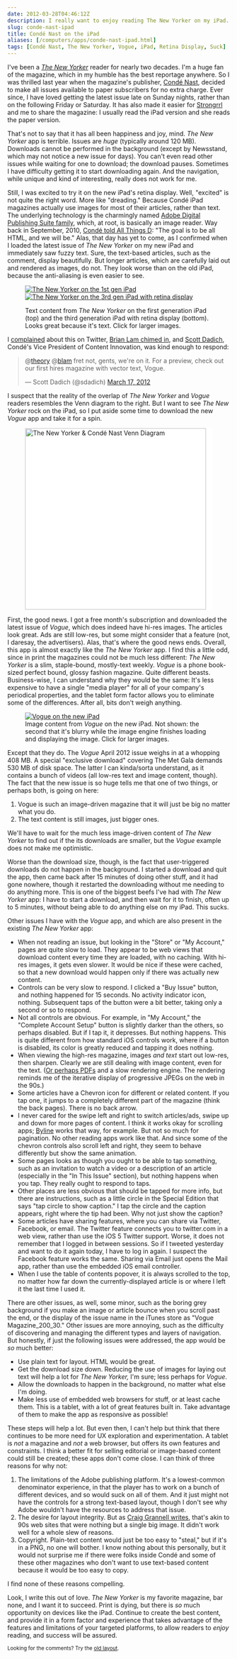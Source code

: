 ```yaml
--- 
date: 2012-03-28T04:46:12Z
description: I really want to enjoy reading The New Yorker on my iPad. But for a rather large number of reasons, it's just unpleasant. Here's why.
slug: conde-nast-ipad
title: Condé Nast on the iPad
aliases: [/computers/apps/conde-nast-ipad.html]
tags: [Condé Nast, The New Yorker, Vogue, iPad, Retina Display, Suck]
---
```



<p>I've been a <a href="http://www.newyorker.com/"><em>The New Yorker</em></a> reader for nearly two decades. I'm a huge fan of the magazine, which in my humble has the best reportage anywhere. So I was thrilled last year when the magazine's publisher, <a href="http://www.condenast.com/">Condé Nast</a>, decided to make all issues available to paper subscribers for no extra charge. Ever since, I have loved getting the latest issue late on Sunday nights, rather than on the following Friday or Saturday. It has also made it easier for <a href="http://blog.strongrrl.com/">Strongrrl</a> and me to share the magazine: I usually read the iPad version and she reads the paper version.</p>

<p>That's not to say that it has all been happiness and joy, mind. <em>The New Yorker</em> app is terrible. Issues are <em>huge</em> (typically around 120 MB). Downloads cannot be performed in the background (except by Newsstand, which may not notice a new issue for days). You can't even read other issues while waiting for one to download; the download pauses. Sometimes I have difficulty getting it to start downloading again. And the navigation, while unique and kind of interesting, really does not work for me.</p>

<p>Still, I was excited to try it on the new iPad's retina display. Well, "excited" is not quite the right word. More like "dreading." Because Condé iPad magazines actually use images for most of their articles, rather than text. The underlying technology is the charmingly named <a href="http://www.adobe.com/products/digital-publishing-suite-family.html">Adobe Digital Publishing Suite family</a>, which, at root, is basically an image reader. Way back in September, 2010, <a href="http://allthingsd.com/20100928/conde-nasts-ipad-apps-are-too-portly-blame-adobe/">Condé told All Things D</a>: "The goal is to be all HTML, and we will be." Alas, that day has yet to come, as I confirmed when I loaded the latest issue of <em>The New Yorker</em> on my new iPad and immediately saw fuzzy text. Sure, the text-based articles, such as the comment, display beautifully. But longer articles, which are carefully laid out and rendered as images, do not. They look worse than on the old iPad, because the anti-aliasing is even easier to see.</p>

<figure>
<a href="https://www.flickr.com/photos/theory/6861697774/sizes/o/in/set-72157629648560359/" title="The New Yorker on the 1st gen iPad"><img src="https://farm8.staticflickr.com/7059/6861697774_a7ac0d9356_z.jpg" alt="The New Yorker on the 1st gen iPad" /></a>
<a href="https://www.flickr.com/photos/theory/7007813821/sizes/o/in/set-72157629648560359/" alt="The New Yorker on the 3rd gen iPad with retina display"><img src="https://farm8.staticflickr.com/7110/7007813821_6293e374eb_z.jpg" alt="The New Yorker on the 3rd gen iPad with retina display" /></a>
<figcaption><p>Text content from <em>The New Yorker</em> on the first generation iPad (top) and the third generation iPad with retina display (bottom). Looks great because it's text. Click for larger images.</p></figcaption>
</figure>

<p>I <a href="https://twitter.com/#!/theory/status/180846743775232000">complained</a> about this on Twitter, <a href="https://twitter.com/#!/blam/status/180856508479848448">Brian Lam chimed in</a>, and <a href="https://twitter.com/sdadich">Scott Dadich</a>, Condé's Vice President of Content Innovation, was kind enough to respond:</p>

<blockquote class="twitter-tweet" data-in-reply-to="180846743775232000"><p>@<a href="https://twitter.com/theory">theory</a> @<a href="https://twitter.com/blam">blam</a> fret not, gents, we're on it. For a preview, check out our first hires magazine with vector text, Vogue.</p>— Scott Dadich (@sdadich) <a href="https://twitter.com/sdadich/status/181039871199154177" data-datetime="2012-03-17T15:30:43+00:00">March 17, 2012</a></blockquote>

<script src="//platform.twitter.com/widgets.js" charset="utf-8"></script>

<p>I suspect that the reality of the overlap of <em>The New Yorker</em> and <em>Vogue</em> readers resembles the Venn diagram to the right. But I want to see <em>The New Yorker</em> rock on the iPad, so I put aside some time to download the new <em>Vogue</em> app and take it for a spin.</p>

<figure class="right" style="background-color:#fff"><img src="https://farm8.staticflickr.com/7239/7007841235_5559a170e1_o.png" style="width:307pt;" alt="The New Yorker &amp; Condé Nast Venn Diagram" title=" The New Yorker &amp; Condé Nast Venn Diagram" /></figure>

<p>First, the good news. I got a free month's subscription and downloaded the latest issue of <em>Vogue</em>, which does indeed have hi-res images. The articles look great. Ads are still low-res, but some might consider that a feature (not, I daresay, the advertisers). Alas, that's where the good news ends. Overall, this app is almost exactly like the <em>The New Yorker</em> app. I find this a little odd, since in print the magazines could not be much less different: <em>The New Yorker</em> is a slim, staple-bound, mostly-text weekly. <em>Vogue</em> is a phone book-sized perfect bound, glossy fashion magazine. Quite different beasts. Business-wise, I can understand why they would be the same: It's less expensive to have a single "media player" for all of your company's periodical properties, and the tablet form factor allows you to eliminate some of the differences. After all, bits don't weigh anything.</p>

<figure>
<a href="https://www.flickr.com/photos/theory/7007813933/sizes/l/in/set-72157629648560359/"><img src="https://farm8.staticflickr.com/7198/7007813933_bd7e86947c_z.jpg" alt="Vogue on the new iPad" /></a>
<figcaption>Image content from <em>Vogue</em> on the new iPad. Not shown: the second that it's blurry while the image engine finishes loading and displaying the image. Click for larger images.</figcaption>
</figure>

<p>Except that they do. The <em>Vogue</em> April 2012 issue weighs in at a whopping 408 MB. A special "exclusive download" covering The Met Gala demands 530 MB of disk space. The latter I can kinda/sorta understand, as it contains a bunch of videos (all low-res text and image content, though). The fact that the new issue is so huge tells me that one of two things, or perhaps both, is going on here:</p>

<ol>
<li>Vogue is such an image-driven magazine that it will just be big no matter what you do.</li>
<li>The text content is still images, just bigger ones.</li>
</ol>

<p>We'll have to wait for the much less image-driven content of <em>The New Yorker</em> to find out if the its downloads are smaller, but the <em>Vogue</em> example does not make me optimistic.</p>

<p>Worse than the download size, though, is the fact that user-triggered downloads do not happen in the background. I started a download and quit the app, then came back after 15 minutes of doing other stuff, and it had gone nowhere, though it restarted the downloading without me needing to do anything more. This is one of the biggest beefs I've had with <em>The New Yorker</em> app: I have to start a download, and then wait for it to finish, often up to 5 minutes, without being able to do anything else on my iPad. This sucks.</p>

<p>Other issues I have with the <em>Vogue</em> app, and which are also present in the existing <em>The New Yorker</em> app:</p>

<ul>
<li>When not reading an issue, but looking in the "Store" or "My Account," pages are quite slow to load. They appear to be web views that download content every time they are loaded, with no caching. With hi-res images, it gets even slower. It would be nice if these were cached, so that a new download would happen only if there was actually new content.</li>
<li>Controls can be very slow to respond. I clicked a "Buy Issue" button, and nothing happened for 15 seconds. No activity indicator icon, nothing. Subsequent taps of the button were a bit better, taking only a second or so to respond.</li>
<li>Not all controls are obvious. For example, in "My Account," the "Complete Account Setup" button is slightly darker than the others, so perhaps disabled. But if I tap it, it depresses. But nothing happens. This is quite different from how standard iOS controls work, where if a button is disabled, its color is greatly reduced and tapping it does nothing.</li>
<li>When viewing the high-res magazine, images <em>and text</em> start out low-res, then sharpen. Clearly we are still dealing with image content, even for the text. (<a href="http://reverttosaved.com/2012/03/26/why-do-magazines-look-so-bad-on-the-new-ipad/">Or perhaps PDFs</a> and a slow rendering engine. The rendering reminds me of the iterative display of progressive JPEGs on the web in the 90s.)</li>
<li>Some articles have a Chevron icon for different or related content. If you tap one, it jumps to a completely different part of the magazine (think the back pages). There is no back arrow.</li>
<li>I never cared for the swipe left and right to switch articles/ads, swipe up and down for more pages of content. I think it works okay for scrolling apps; <a href="http://www.phantomfish.com/byline.html">Byline</a> works that way, for example. But not so much for pagination. No other reading apps work like that. And since some of the chevron controls also scroll left and right, they seem to behave differently but show the same animation.</li>
<li>Some pages looks as though you ought to be able to tap something, such as an invitation to watch a video or a description of an article (especially in the "In This Issue" section), but nothing happens when you tap. They really ought to respond to taps.</li>
<li>Other places are less obvious that should be tapped for more info, but there are instructions, such as a little circle in the Special Edition that says "tap circle to show caption." I tap the circle and the caption appears, right where the tip had been. Why not just show the caption?</li>
<li>Some articles have sharing features, where you can share via Twitter, Facebook, or email. The Twitter feature connects you to twitter.com in a web view, rather than use the iOS 5 Twitter support. Worse, it does not remember that I logged in between sessions. So if I tweeted yesterday and want to do it again today, I have to log in again. I suspect the Facebook feature works the same. Sharing via Email just opens the Mail app, rather than use the embedded iOS email controller.</li>
<li>When I use the table of contents popover, it is always scrolled to the top, no matter how far down the currently-displayed article is or where I left it the last time I used it.</li>
</ul>

<p>There are other issues, as well, some minor, such as the boring grey background if you make an image or article bounce when you scroll past the end, or the display of the issue name in the iTunes store as "Vogue Magazine_200_30." Other issues are more annoying, such as the difficulty of discovering and managing the different types and layers of navigation. But honestly, if just the following issues were addressed, the app would be <em>so</em> much better:</p>

<ul>
<li>Use plain text for layout. HTML would be great.</li>
<li>Get the download size down. Reducing the use of images for laying out text will help a lot for <em>The New Yorker,</em> I'm sure; less perhaps for <em>Vogue</em>.</li>
<li>Allow the downloads to happen in the background, no matter what else I'm doing.</li>
<li>Make less use of embedded web browsers for stuff, or at least cache them. This is a tablet, with a lot of great features built in. Take advantage of them to make the app as responsive as possible!</li>
</ul>

<p>These steps will help a lot. But even then, I can't help but think that there continues to be more need for UX exploration and experimentation. A tablet is <em>not</em> a magazine and <em>not</em> a web browser, but offers its own features and constraints. I think a better fit for selling editorial or image-based content could still be created; these apps don't come close. I can think of three reasons for why not:</p>

<ol>
<li>The limitations of the Adobe publishing platform. It's a lowest-common denominator experience, in that the player has to work on a bunch of different devices, and so would suck on all of them. And it just might not have the controls for a strong text-based layout, though I don't see why Adobe wouldn't have the resources to address that issue.</li>
<li>The desire for layout integrity. But as <a href="http://reverttosaved.com/2012/03/26/why-do-magazines-look-so-bad-on-the-new-ipad/">Craig Grannell writes</a>, that's akin to 90s web sites that were nothing but a single big image. It didn't work well for a whole slew of reasons.</li>
<li>Copyright. Plain-text content would just be too easy to "steal," but if it's in a PNG, no one will bother. I know nothing about this personally, but it would not surprise me if there were folks inside Condé and some of these other magazines who don't want to use text-based content because it would be too easy to copy.</li>
</ol>

<p>I find none of these reasons compelling. </p>

<p>Look, I write this out of love. <em>The New Yorker</em> is my favorite magazine, bar none, and I want it to succeed. Print is dying, but there is <em>so</em> much opportunity on devices like the iPad. Continue to create the best content, and provide it in a form factor and experience that takes advantage of the features and limitations of your targeted platforms, to allow readers to <em>enjoy</em> reading, and success will be assured.</p>

<p class="past"><small>Looking for the comments? Try the <a rel="nofollow" href="//past.justatheory.com/computers/apps/conde-nast-ipad.html">old layout</a>.</small></p>


